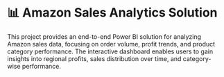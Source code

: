 # 📊 Amazon Sales Analytics Solution

This project provides an end-to-end Power BI solution for analyzing Amazon sales data, focusing on order volume, profit trends, and product category performance. The interactive dashboard enables users to gain insights into regional profits, sales distribution over time, and category-wise performance.
